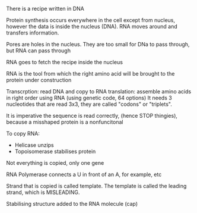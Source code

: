 There is a recipe written in DNA

Protein synthesis occurs everywhere in the cell except from nucleus, however the data is inside the nucleus (DNA). RNA moves around and transfers information.

Pores are holes in the nucleus. They are too small for DNa to pass through, but RNA can pass through

RNA goes to fetch the recipe inside the nucleus

RNA is the tool from which the right amino acid will be brought to the protein under construction

Transcrption: read DNA and copy to RNA
translation: assemble amino acids in right order using RNA (using genetic code, 64 options)
It needs 3 nucleotides that are read 3x3, they are called "codons" or "triplets".

It is imperative the sequence is read correctly, (hence STOP thingies), because a misshaped protein is a nonfuncitonal 

To copy RNA:
- Helicase unzips
- Topoisomerase stabilises protein

Not everything is copied, only one gene

RNA Polymerase connects a U in front of an A, for example, etc

Strand that is copied is called template. The template is called the leading strand, which is MISLEADING.

Stabilising structure added to the RNA molecule (cap)
